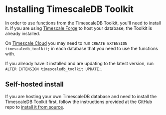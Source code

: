 # Installing TimescaleDB Toolkit

In order to use functions from the TimescaleDB Toolkit, you'll need to install 
it. If you are using [Timescale Forge][] to host your database, the Toolkit is already
installed. 

On [Timescale Cloud][] you may need to run `CREATE EXTENSION timescaledb_toolkit;` 
in each database that you need to use the functions with. 

If you already have it installed and are updating to the latest version, run 
`ALTER EXTENSION timescaledb_toolkit UPDATE;`.

## Self-hosted install
If you are hosting your own TimescaleDB database and need to install the TimescaleDB
Toolkit first, follow the instructions provided at the GitHub repo to [install it
from source][install-source].

[Timescale Forge]: /timescale-forge/:currentVersion:/
[Timescale Cloud]: /timescale-cloud/:currentVersion:/
[install-source]: https://github.com/timescale/timescaledb-toolkit#-installing-from-source